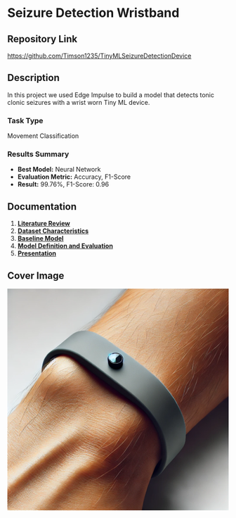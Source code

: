 # Seizure Detection Wristband

## Repository Link

https://github.com/Timson1235/TinyMLSeizureDetectionDevice

## Description

In this project we used Edge Impulse to build a model that detects tonic clonic seizures with a wrist worn Tiny ML device.

### Task Type

Movement Classification

### Results Summary

- **Best Model:** Neural Network
- **Evaluation Metric:** Accuracy, F1-Score
- **Result:** 99.76%, F1-Score: 0.96

## Documentation

1. **[Literature Review](0_LiteratureReview/README.md)**
2. **[Dataset Characteristics](1_DatasetCharacteristics/exploratory_data_analysis.ipynb)**
3. **[Baseline Model](2_BaselineModel/baseline_model.ipynb)**
4. **[Model Definition and Evaluation](3_Model/model_definition_evaluation)**
5. **[Presentation](4_Presentation/README.md)**

## Cover Image
![alt text](CoverImage/cover_image.webp)

